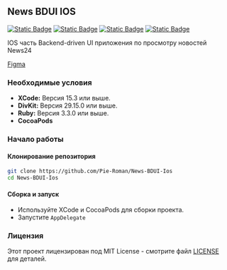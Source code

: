 ## News BDUI IOS

[![Static Badge](https://img.shields.io/badge/divkit-orange)](https://github.com/divkit/divkit) [![Static Badge](https://img.shields.io/badge/swinject-purple)](https://github.com/Swinject/Swinject) [![Static Badge](https://img.shields.io/badge/swift_uikit-blue)](https://developer.apple.com/documentation/uikit) [![Static Badge](https://img.shields.io/badge/cocoapods-red)](https://cocoapods.org)


IOS часть Backend-driven UI приложения по просмотру новостей News24

[Figma](https://www.figma.com/design/syzUlOab6zEarNDqGbXfCh/Simple-News-UI-Kit-|-Developer-Practice-Kit-|-iPhone-13-(Community)?node-id=0-1&t=qkKZcpD4pt70r0BE-0)

### Необходимые условия

- **XCode:** Версия 15.3 или выше.
- **DivKit:** Версия 29.15.0 или выше.
- **Ruby:** Версия 3.3.0 или выше.
- **CocoaPods**

### Начало работы

#### Клонирование репозитория

```sh
git clone https://github.com/Pie-Roman/News-BDUI-Ios
cd News-BDUI-Ios
```

#### Сборка и запуск

- Используйте XCode и CocoaPods для сборки проекта.
- Запустите `AppDelegate`

### Лицензия

Этот проект лицензирован под MIT License - смотрите файл [LICENSE](LICENSE) для деталей.